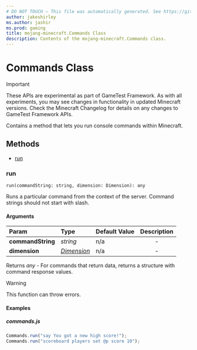 ```yaml
---
# DO NOT TOUCH — This file was automatically generated. See https://github.com/Mojang/MinecraftScriptingApiDocsGenerator to modify descriptions, examples, etc.
author: jakeshirley
ms.author: jashir
ms.prod: gaming
title: mojang-minecraft.Commands Class
description: Contents of the mojang-minecraft.Commands class.
---
```

# Commands Class
>[!IMPORTANT]
>These APIs are experimental as part of GameTest Framework. As with all experiments, you may see changes in functionality in updated Minecraft versions. Check the Minecraft Changelog for details on any changes to GameTest Framework APIs.

Contains a method that lets you run console commands within Minecraft.


## Methods
- [run](#run)
  
### **run**
`
run(commandString: string, dimension: Dimension): any
`

Runs a particular command from the context of the server. Command strings should not start with slash.
#### Arguments
| Param | Type | Default Value | Description |
| :--- | :--- | :--- | :---: |
| **commandString** | *string* | n/a | - |
| **dimension** | [*Dimension*](Dimension.md) | n/a | - |

Returns *any* - For commands that return data, returns a structure with command response values.

> [!WARNING]
> This function can throw errors.

#### Examples
##### ***commands.js***
```javascript
Commands.run("say You got a new high score!");
Commands.run("scoreboard players set @p score 10");

```

